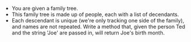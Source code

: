 - You are given a family tree.  
- This family tree is made up of people, each with a list of decendants.   
- Each descendant is unique (we're only tracking one side of the family), and names are not repeated.
Write a method that, given the person Ted and the string 'Joe' are passed in, will return Joe's birth month.